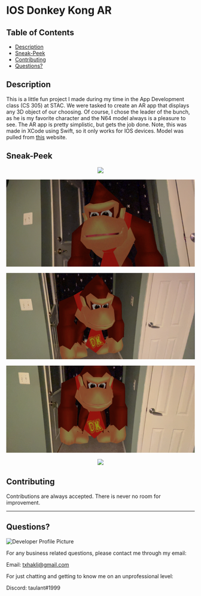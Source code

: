 # IOS Donkey Kong AR
  
  ## Table of Contents
  * [Description](#description)
  * [Sneak-Peek](#sneak-peek)
  * [Contributing](#contributing)
  * [Questions?](#questions)
  
  
  ## Description
This is a little fun project I made during my time in the App Development class (CS 305) at STAC. We were tasked to create an AR app that displays any 3D object of our choosing. Of course, I chose the leader of the bunch, as he is my favorite character and the N64 model always is a pleasure to see. The AR app is pretty simplistic, but gets the job done. Note, this was made in XCode using Swift, so it only works for IOS devices. Model was pulled from [this](https://www.modelsresource.com/nintendo_64/donkeykong64/model/4909/) website.
  
  ## Sneak-Peek

  <p align="center">
    <img src="take_4.gif">
  </p>
  
  <p align="center">
    <img src="take_1.png">
  </p>
  
  <p align="center">
    <img src="take_2.png">
  </p>
  
  <p align="center">
    <img src="take_3.png">
  </p>
  
  <p align="center">
    <img src="take_5.gif">
  </p>

  
  ## Contributing
  
  Contributions are always accepted. There is never no room for improvement. 
  
  ---
  
  ## Questions?
  
  ![Developer Profile Picture](https://avatars.githubusercontent.com/u/58316986?s=460&u=b6d47b95334d6366fb3a422f40454ac40f571a9f&v=4) 
  
  For any business related questions, please contact me through my email:
  
  Email: txhakli@gmail.com
  
  For just chatting and getting to know me on an unprofessional level:
  
  Discord: taulant#1999

